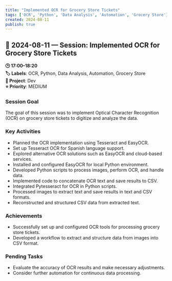 ```yaml
---
title: "Implemented OCR for Grocery Store Tickets"
tags: ['OCR', 'Python', 'Data Analysis', 'Automation', 'Grocery Store']
created: 2024-08-11
publish: true
---
```


## 📅 2024-08-11 — Session: Implemented OCR for Grocery Store Tickets

**🕒 17:00–18:20**  
**🏷️ Labels**: OCR, Python, Data Analysis, Automation, Grocery Store  
**📂 Project**: Dev  
**⭐ Priority**: MEDIUM  


### Session Goal
The goal of this session was to implement Optical Character Recognition (OCR) on grocery store tickets to digitize and analyze the data.

### Key Activities
- Planned the OCR implementation using Tesseract and EasyOCR.
- Set up Tesseract OCR for Spanish language support.
- Explored alternative OCR solutions such as EasyOCR and cloud-based services.
- Installed and configured EasyOCR for local Python environment.
- Developed Python scripts to process images, perform OCR, and handle data.
- Implemented code to concatenate OCR text and save results to CSV.
- Integrated Pytesseract for OCR in Python scripts.
- Processed images to extract text and save results in text and CSV formats.
- Reconstructed and structured CSV data from extracted text.

### Achievements
- Successfully set up and configured OCR tools for processing grocery store tickets.
- Developed a workflow to extract and structure data from images into CSV format.

### Pending Tasks
- Evaluate the accuracy of OCR results and make necessary adjustments.
- Consider further automation for continuous data processing.
